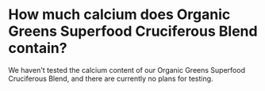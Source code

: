# How much calcium does Organic Greens Superfood Cruciferous Blend contain?

We haven't tested the calcium content of our Organic Greens Superfood Cruciferous Blend, and there are currently no plans for testing.